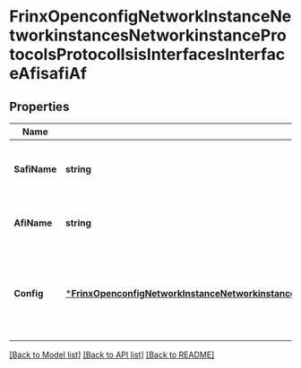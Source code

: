 # FrinxOpenconfigNetworkInstanceNetworkinstancesNetworkinstanceProtocolsProtocolIsisInterfacesInterfaceAfisafiAf

## Properties
Name | Type | Description | Notes
------------ | ------------- | ------------- | -------------
**SafiName** | **string** | Optional[Reference to subsequent address-family type] REF:Optional.empty | [optional] [default to null]
**AfiName** | **string** | Optional[Reference to address-family type] REF:Optional.empty | [optional] [default to null]
**Config** | [***FrinxOpenconfigNetworkInstanceNetworkinstancesNetworkinstanceProtocolsProtocolIsisInterfacesInterfaceAfisafiAfConfig**](frinx.openconfig.network.instance.networkinstances.networkinstance.protocols.protocol.isis.interfaces.interface.afisafi.af.Config.md) | Optional[This container defines AFI-SAFI configuration parameters. Single topology is the default setting.] REF:Optional.empty | [optional] [default to null]

[[Back to Model list]](../README.md#documentation-for-models) [[Back to API list]](../README.md#documentation-for-api-endpoints) [[Back to README]](../README.md)


